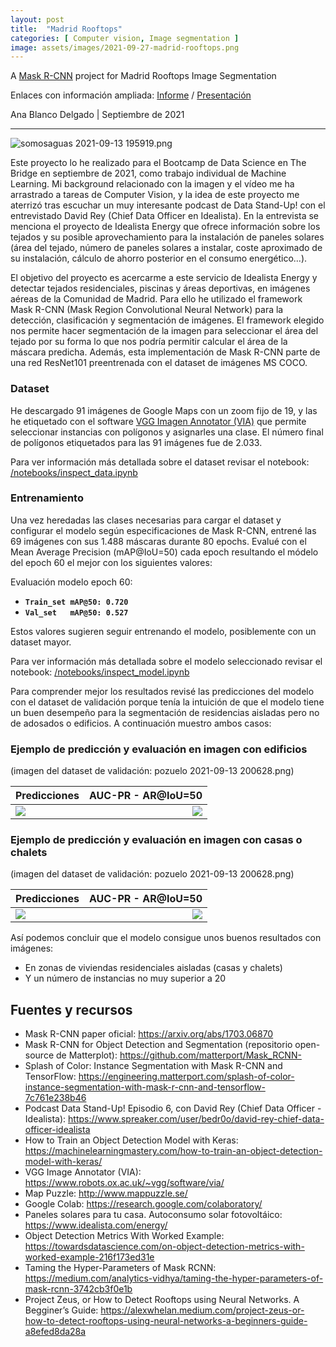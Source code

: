 ```yaml
---
layout: post
title:  "Madrid Rooftops"
categories: [ Computer vision, Image segmentation ]
image: assets/images/2021-09-27-madrid-rooftops.png
---
```



A [Mask R-CNN](https://arxiv.org/abs/1703.06870) project for Madrid Rooftops Image Segmentation

Enlaces con información ampliada: [Informe](Madrid%20Rooftop%20Segmentation%20-%20Resume.pdf) / [Presentación](Madrid%20Rooftops%20Segmentation%20-%20Presentacion.pdf)

Ana Blanco Delgado | Septiembre de 2021

---

![](notebooks/images/Intro.png "somosaguas 2021-09-13 195919.png")

Este proyecto lo he realizado para el Bootcamp de Data Science en The Bridge en septiembre de 2021, como trabajo individual de Machine Learning. Mi background relacionado con la imagen y el vídeo me ha arrastrado a tareas de Computer Vision, y la idea de este proyecto me aterrizó tras escuchar un muy interesante podcast de Data Stand-Up! con el entrevistado David Rey (Chief Data Officer en Idealista). En la entrevista se menciona el proyecto de Idealista Energy que ofrece información sobre los tejados y su posible aprovechamiento para la instalación de paneles solares (área del tejado, número de paneles solares a instalar, coste aproximado de su instalación, cálculo de ahorro posterior en el consumo energético...).

El objetivo del proyecto es acercarme a este servicio de Idealista Energy y detectar tejados residenciales, piscinas y áreas deportivas, en imágenes aéreas de la Comunidad de Madrid. Para ello he utilizado el framework Mask R-CNN (Mask Region Convolutional Neural Network) para la detección, clasificación y segmentación de imágenes. El framework elegido nos permite hacer segmentación de la imagen para seleccionar el área del tejado por su forma lo que nos podría permitir calcular el área de la máscara predicha. Además, esta implementación de Mask R-CNN parte de una red ResNet101 preentrenada con el dataset de imágenes MS COCO.

### Dataset
He descargado 91 imágenes de Google Maps con un zoom fijo de 19, y las he etiquetado con el software [VGG Imagen Annotator (VIA)](https://www.robots.ox.ac.uk/~vgg/software/via/) que permite seleccionar instancias con polígonos y asignarles una clase. El número final de polígonos etiquetados para las 91 imágenes fue de 2.033.

Para ver información más detallada sobre el dataset revisar el notebook: [/notebooks/inspect_data.ipynb](/notebooks/inspect_data.ipynb)

### Entrenamiento
Una vez heredadas las clases necesarias para cargar el dataset y configurar el modelo según especificaciones de Mask R-CNN, entrené las 69 imágenes con sus 1.488 máscaras durante 80 epochs. Evalué con el Mean Average Precision (mAP@IoU=50) cada epoch resultando el módelo del epoch 60 el mejor con los siguientes valores:

Evaluación modelo epoch 60:
- **`Train_set mAP@50: 0.720`**
- **`Val_set   mAP@50: 0.527`**

Estos valores sugieren seguir entrenando el modelo, posiblemente con un dataset mayor. 

Para ver información más detallada sobre el modelo seleccionado revisar el notebook: [/notebooks/inspect_model.ipynb](/notebooks/inspect_model.ipynb)

Para comprender mejor los resultados revisé las predicciones del modelo con el dataset de validación porque tenía la intuición de que el modelo tiene un buen desempeño para la segmentación de residencias aisladas pero no de adosados o edificios. A continuación muestro ambos casos:

### Ejemplo de predicción y evaluación en imagen con edificios 
(imagen del dataset de validación: pozuelo 2021-09-13 200628.png)

 Predicciones | AUC-PR - AR@IoU=50
 :------------|---------------:
 ![](/notebooks/images/Image_predicted_02.png) | ![](/notebooks/images/AUC-PR_02.png)


### Ejemplo de predicción y evaluación en imagen con casas o chalets 
(imagen del dataset de validación: pozuelo 2021-09-13 200628.png)

 Predicciones | AUC-PR - AR@IoU=50
 :------------|---------------:
 ![](/notebooks/images/Image_predicted_01.png) | ![](/notebooks/images/AUC-PR_01.png)
 
Así podemos concluir que el modelo consigue unos buenos resultados con imágenes:
- En zonas de viviendas residenciales aisladas (casas y chalets)
- Y un número de instancias no muy superior a 20

## Fuentes y recursos
- Mask R-CNN paper oficial: https://arxiv.org/abs/1703.06870
- Mask R-CNN for Object Detection and Segmentation (repositorio open-source de Matterplot): https://github.com/matterport/Mask_RCNN-
- Splash of Color: Instance Segmentation with Mask R-CNN and TensorFlow: https://engineering.matterport.com/splash-of-color-instance-segmentation-with-mask-r-cnn-and-tensorflow-7c761e238b46
- Podcast Data Stand-Up! Episodio 6, con David Rey (Chief Data Officer - Idealista): https://www.spreaker.com/user/bedr0o/david-rey-chief-data-officer-idealista
- How to Train an Object Detection Model with Keras: https://machinelearningmastery.com/how-to-train-an-object-detection-model-with-keras/
- VGG Image Annotator (VIA): https://www.robots.ox.ac.uk/~vgg/software/via/
- Map Puzzle: http://www.mappuzzle.se/
- Google Colab: https://research.google.com/colaboratory/
- Paneles solares para tu casa. Autoconsumo solar fotovoltáico: https://www.idealista.com/energy/
- Object Detection Metrics With Worked Example: https://towardsdatascience.com/on-object-detection-metrics-with-worked-example-216f173ed31e
- Taming the Hyper-Parameters of Mask RCNN: https://medium.com/analytics-vidhya/taming-the-hyper-parameters-of-mask-rcnn-3742cb3f0e1b
- Project Zeus, or How to Detect Rooftops using Neural Networks. A Begginer’s Guide: https://alexwhelan.medium.com/project-zeus-or-how-to-detect-rooftops-using-neural-networks-a-beginners-guide-a8efed8da28a





